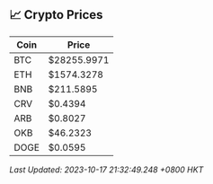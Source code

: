 ## 📈 Crypto Prices

| Coin | Price |
| ---- | ----- |
| BTC | $28255.9971 |
| ETH | $1574.3278 |
| BNB | $211.5895 |
| CRV | $0.4394 |
| ARB | $0.8027 |
| OKB | $46.2323 |
| DOGE | $0.0595 |

_Last Updated: 2023-10-17 21:32:49.248 +0800 HKT_